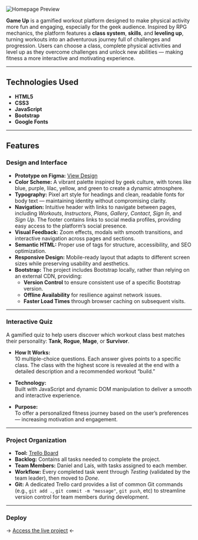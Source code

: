 ![Homepage Preview](../Game-Up/assets/images/gameup.png)

**Game Up** is a gamified workout platform designed to make physical activity more fun and engaging, especially for the geek audience. Inspired by RPG mechanics, the platform features a **class system**, **skills**, and **leveling up**, turning workouts into an adventurous journey full of challenges and progression. Users can choose a class, complete physical activities and level up as they overcome challenges and unlock new abilities — making fitness a more interactive and motivating experience.

---

## Technologies Used

- **HTML5**  
- **CSS3**  
- **JavaScript**  
- **Bootstrap**  
- **Google Fonts**

---

## Features

### Design and Interface  
- **Prototype on Figma:** [View Design](https://www.figma.com/design/E1uWsbk2mEcjPylkt9ljRZ/GAME-UP?node-id=0-1&t=0RoVWniPvoMZJZlB-1)  
- **Color Scheme:** A vibrant palette inspired by geek culture, with tones like blue, purple, lilac, yellow, and green to create a dynamic atmosphere.  
- **Typography:** Pixel art style for headings and clean, readable fonts for body text — maintaining identity without compromising clarity.  
- **Navigation:** Intuitive header with links to navigate between pages, including *Workouts*, *Instructors*, *Plans*, *Gallery*, *Contact*, *Sign In*, and *Sign Up*. The footer contains links to social media profiles, providing easy access to the platform’s social presence.
- **Visual Feedback:** Zoom effects, modals with smooth transitions, and interactive navigation across pages and sections.  
- **Semantic HTML:** Proper use of tags for structure, accessibility, and SEO optimization.  
- **Responsive Design:** Mobile-ready layout that adapts to different screen sizes while preserving usability and aesthetics.
- **Bootstrap:** The project includes Bootstrap locally, rather than relying on an external CDN, providing:
  - **Version Control** to ensure consistent use of a specific Bootstrap version.
  - **Offline Availability** for resilience against network issues.
  - **Faster Load Times** through browser caching on subsequent visits.
---

### Interactive Quiz

A gamified quiz to help users discover which workout class best matches their personality: **Tank**, **Rogue**, **Mage**, or **Survivor**.

- **How It Works:**  
  10 multiple-choice questions. Each answer gives points to a specific class. The class with the highest score is revealed at the end with a detailed description and a recommended workout “build.”

- **Technology:**  
  Built with JavaScript and dynamic DOM manipulation to deliver a smooth and interactive experience.

- **Purpose:**  
  To offer a personalized fitness journey based on the user’s preferences — increasing motivation and engagement.

---

### Project Organization

- **Tool:** [Trello Board](https://trello.com/b/V9JzUceM/game-up)  
- **Backlog:** Contains all tasks needed to complete the project.  
- **Team Members:** Daniel and Laís, with tasks assigned to each member.  
- **Workflow:** Every completed task went through *Testing* (validated by the team leader), then moved to *Done*.  
- **Git:** A dedicated Trello card provides a list of common Git commands (e.g., `git add .`, `git commit -m "message"`, `git push`, etc) to streamline version control for team members during development.

---

### Deploy

-> [Access the live project](https://laisvigas.github.io/Game-Up/html/index.html) <-